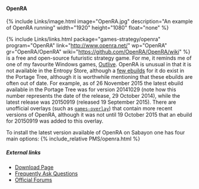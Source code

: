 #### OpenRA
{% include Links/image.html image="OpenRA.jpg" description="An example of OpenRA running" width="1920" height="1080" float="none" %}

{% include Links/links.html package="games-strategy/openra" program="OpenRA" link="http://www.openra.net/" wp="OpenRA" gr="OpenRA/OpenRA" wiki="https://github.com/OpenRA/OpenRA/wiki" %} is a free and open-source futuristic strategy game. For me, it reminds me of one of my favourite Windows games, [Outlive](https://en.wikipedia.org/wiki/Outlive). OpenRA is unusual in that it is not available in the Entropy Store, although a [few ebuilds](https://packages.gentoo.org/packages/games-strategy/openra) for it do exist in the Portage Tree, although it is worthwhile mentioning that these ebuilds are often out of date. For example, as of 26 November 2015 the latest ebuild available in the Portage Tree was for version 20141029 (note how this number represents the date of the release, 29 October 2014), while the latest release was 20150919 (released 19 September 2015). There are unofficial overlays (such as [`games-overlay`](https://github.com/hasufell/games-overlay)) that contain more recent versions of OpenRA, although it was not until 19 October 2015 that an ebuild for 20150919 was added to this overlay.

To install the latest version available of OpenRA on Sabayon one has four main options:
{% include_relative PMS/openra.html %}

##### External links
* [Download Page](http://www.openra.net/download/)
* [Frequently Ask Questions](https://github.com/OpenRA/OpenRA/wiki/FAQ)
* [Official Forums](http://www.sleipnirstuff.com/forum/viewforum.php?f=80)
